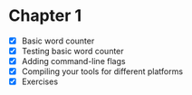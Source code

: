 # Chapter 1
- [x] Basic word counter
- [x] Testing basic word counter
- [x] Adding command-line flags
- [x] Compiling your tools for different platforms
- [x] Exercises
